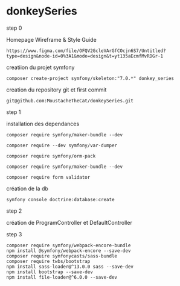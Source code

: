 # donkeySeries

step 0

Homepage Wireframe & Style Guide 

    https://www.figma.com/file/OFQV2GcleVArGfCOcjn6S7/Untitled?type=design&node-id=0%3A1&mode=design&t=yt135aEcmfMvRDGr-1

creatiion du projet symfony 

    composer create-project symfony/skeleton:"7.0.*" donkey_series

creation du repository git et first commit 

    git@github.com:MoustacheTheCat/donkeySeries.git

step 1

installation des dependances 

    composer require symfony/maker-bundle --dev

    composer require --dev symfony/var-dumper

    composer require symfony/orm-pack

    composer require symfony/maker-bundle --dev

    composer require form validator

création de la db

    symfony console doctrine:database:create

step 2

création de ProgramController et DefaultController

step 3

    composer require symfony/webpack-encore-bundle
    npm install @symfony/webpack-encore --save-dev
    composer require symfonycasts/sass-bundle
    composer require twbs/bootstrap
    npm install sass-loader@^13.0.0 sass --save-dev
    npm install bootstrap --save-dev
    npm install file-loader@^6.0.0 --save-dev
    